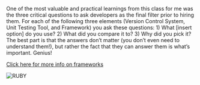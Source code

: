 One of the most valuable and practical learnings from this class for me was the three critical questions to ask developers as the final filter prior to hiring them. For each of the following three elements (Version Control System, Unit Testing Tool, and Framework) you ask these questions: 1) What [insert option] do you use? 2) What did you compare it to? 3) Why did you pick it?
The best part is that the answers don’t matter (you don’t even need to understand them!), but rather the fact that they can answer them is what’s important. Genius!

[Click here for more info on frameworks](http://www.slideshare.net/saucelabs/test-automation-framework-designs) 

![RUBY](http://blog.ctf365.com/wp-content/uploads/2014/07/keep-calm-and-learn-ruby-on-rails-8.png)
